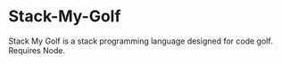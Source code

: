 # Stack-My-Golf
Stack My Golf is a stack programming language designed for code golf. Requires Node.
